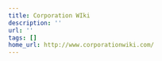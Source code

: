 ```yaml
---
title: Corporation WIki
description: ''
url: ''
tags: []
home_url: http://www.corporationwiki.com/
---
```

